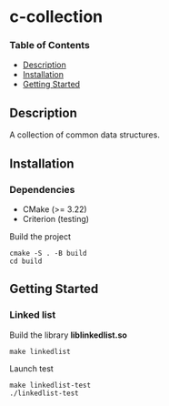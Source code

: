 # c-collection

### Table of Contents

- [Description](#description)
- [Installation](#installation)
- [Getting Started](#getting-started)

## Description

A collection of common data structures.

## Installation

### Dependencies

- CMake (>= 3.22)
- Criterion (testing)

Build the project
```
cmake -S . -B build
cd build
```


## Getting Started

### Linked list

Build the library <strong>liblinkedlist.so</strong>
```
make linkedlist
```

Launch test
```
make linkedlist-test
./linkedlist-test
```
